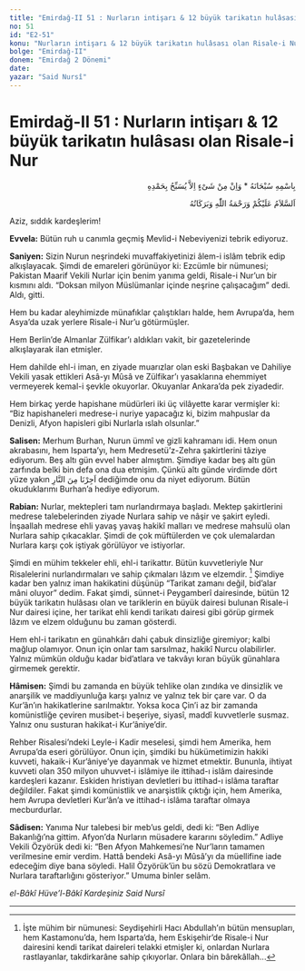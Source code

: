 ```yaml
---
title: "Emirdağ-II 51 : Nurların intişarı & 12 büyük tarikatın hulâsası olan Risale-i Nur"
no: 51
id: "E2-51"
konu: "Nurların intişarı & 12 büyük tarikatın hulâsası olan Risale-i Nur"
bolge: "Emirdağ-II"
donem: "Emirdağ 2 Dönemi"
date: 
yazar: "Said Nursî"
---
```


# Emirdağ-II 51 : Nurların intişarı & 12 büyük tarikatın hulâsası olan Risale-i Nur

<p class="arabic" dir="rtl" title="Meal: “Subhân Allah’ın adıyla” * “Hiçbir şey yoktur ki O'nu hamd ile tesbih etmesin” [İsrâ 17:44]">بِاسْمِهِ سُبْحَانَهُ * وَاِنْ مِنْ شَىْءٍ اِلاَّ يُسَبِّحُ بِحَمْدِهِ</p>

<p class="arabic" dir="rtl" title="Meal: “Allah’ın selâmı, rahmeti ve bereketleri, üzerinize olsun.”">اَلسَّلاَمُ عَلَيْكُمْ وَرَحْمَةُ اللّٰهِ وَبَرَكَاتُهُ</p>

Aziz, sıddık kardeşlerim!

**Evvela:** Bütün ruh u canımla geçmiş Mevlid-i Nebeviyenizi tebrik ediyoruz.

**Saniyen:** Sizin Nurun neşrindeki muvaffakiyetinizi âlem-i islâm tebrik edip alkışlayacak. Şimdi de emareleri görünüyor ki: Ezcümle bir nümunesi; Pakistan Maarif Vekili Nurlar için benim yanıma geldi, Risale-i Nur’un bir kısmını aldı. “Doksan milyon Müslümanlar içinde neşrine çalışacağım” dedi. Aldı, gitti.

Hem bu kadar aleyhimizde münafıklar çalıştıkları halde, hem Avrupa’da, hem Asya’da uzak yerlere Risale-i Nur’u götürmüşler.

Hem Berlin’de Almanlar Zülfikar’ı aldıkları vakit, bir gazetelerinde alkışlayarak ilan etmişler.

Hem dahilde ehl-i iman, en ziyade muarızlar olan eski Başbakan ve Dahiliye Vekili yasak ettikleri Asâ-yı Mûsâ ve Zülfikar’ı yasaklarına ehemmiyet vermeyerek kemal-i şevkle okuyorlar. Okuyanlar Ankara’da pek ziyadedir.

Hem birkaç yerde hapishane müdürleri iki üç vilâyette karar vermişler ki: “Biz hapishaneleri medrese-i nuriye yapacağız ki, bizim mahpuslar da Denizli, Afyon hapisleri gibi Nurlarla ıslah olsunlar.”

**Salisen:** Merhum Burhan, Nurun ümmî ve gizli kahramanı idi. Hem onun akrabasını, hem Isparta’yı, hem Medresetü’z-Zehra şakirtlerini tâziye ediyorum. Beş altı gün evvel haber almıştım. Şimdiye kadar beş altı gün zarfında belki bin defa ona dua etmişim. Çünkü altı günde virdimde dört yüze yakın <span class="arabic" dir="rtl" title="Meal: “Bizi ateşten (Cehennemden) kurtar.”">اَجِرْنَا مِنَ النَّارِ</span> dediğimde onu da niyet ediyorum. Bütün okuduklarımı Burhan’a hediye ediyorum.

**Rabian:** Nurlar, mektepleri tam nurlandırmaya başladı. Mektep şakirtlerini medrese talebelerinden ziyade Nurlara sahip ve nâşir ve şakirt eyledi. İnşaallah medrese ehli yavaş yavaş hakikî malları ve medrese mahsulü olan Nurlara sahip çıkacaklar. Şimdi de çok müftülerden ve çok ulemalardan Nurlara karşı çok iştiyak görülüyor ve istiyorlar.

Şimdi en mühim tekkeler ehli, ehl-i tarikattır. Bütün kuvvetleriyle Nur Risalelerini nurlandırmaları ve sahip çıkmaları lâzım ve elzemdir. [^1] Şimdiye kadar ben yalnız iman hakikatini düşünüp “Tarikat zamanı değil, bid’alar mâni oluyor” dedim. Fakat şimdi, sünnet-i Peygamberî dairesinde, bütün 12 büyük tarikatın hulâsası olan ve tariklerin en büyük dairesi bulunan Risale-i Nur dairesi içine, her tarikat ehli kendi tarikatı dairesi gibi görüp girmek lâzım ve elzem olduğunu bu zaman gösterdi.

Hem ehl-i tarikatın en günahkârı dahi çabuk dinsizliğe giremiyor; kalbi mağlup olamıyor. Onun için onlar tam sarsılmaz, hakikî Nurcu olabilirler. Yalnız mümkün olduğu kadar bid’atlara ve takvâyı kıran büyük günahlara girmemek gerektir.

**Hâmisen:** Şimdi bu zamanda en büyük tehlike olan zındıka ve dinsizlik ve anarşilik ve maddiyunluğa karşı yalnız ve yalnız tek bir çare var. O da Kur’ân’ın hakikatlerine sarılmaktır. Yoksa koca Çin’i az bir zamanda komünistliğe çeviren musibet-i beşeriye, siyasî, maddî kuvvetlerle susmaz. Yalnız onu susturan hakikat-i Kur’âniye’dir.

Rehber Risalesi’ndeki Leyle-i Kadir meselesi, şimdi hem Amerika, hem Avrupa’da eseri görülüyor. Onun için, şimdiki bu hükümetimizin hakiki kuvveti, hakaik-i Kur’âniye’ye dayanmak ve hizmet etmektir. Bununla, ihtiyat kuvveti olan 350 milyon uhuvvet-i islâmiye ile ittihad-ı islâm dairesinde kardeşleri kazanır. Eskiden hristiyan devletleri bu ittihad-ı islâma taraftar değildiler. Fakat şimdi komünistlik ve anarşistlik çıktığı için, hem Amerika, hem Avrupa devletleri Kur’ân’a ve ittihad-ı islâma taraftar olmaya mecburdurlar.

**Sâdisen:** Yanıma Nur talebesi bir meb’us geldi, dedi ki: “Ben Adliye Bakanlığı’na gittim. Afyon’da Nurların müsadere kararını söyledim.” Adliye Vekili Özyörük dedi ki: “Ben Afyon Mahkemesi’ne Nur’ların tamamen verilmesine emir verdim. Hattâ bendeki Asâ-yı Mûsâ’yı da müellifine iade edeceğim diye bana söyledi. Halil Özyörük’ün bu sözü Demokratlara ve Nurlara taraftarlığını gösteriyor.” Umuma binler selâm.

*el-Bâkî Hüve’l-Bâkî*
*Kardeşiniz*
*Said Nursî*

***
[^1]: İşte mühim bir nümunesi: Seydişehirli Hacı Abdullah’ın bütün mensupları, hem Kastamonu’da, hem Isparta’da, hem Eskişehir’de Risale-i Nur dairesini kendi tarikat daireleri telakki etmişler ki, onlardan Nurlara rastlayanlar, takdirkarâne sahip çıkıyorlar. Onlara bin bârekâllah...

